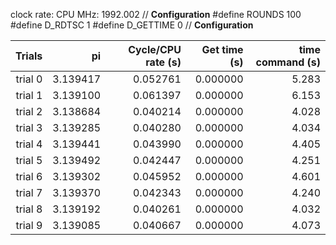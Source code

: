 clock rate:
CPU MHz:             1992.002
// **Configuration**
#define ROUNDS 100
#define D_RDTSC 1
#define D_GETTIME 0
// **Configuration**

| Trials | pi | Cycle/CPU rate (s) | Get time (s) | time command (s) |
|-:|-:|-:|-:|-:|
| trial 0 |  3.139417 | 0.052761 | 0.000000 | 5.283 |
| trial 1 |  3.139100 | 0.061397 | 0.000000 | 6.153 |
| trial 2 |  3.138684 | 0.040214 | 0.000000 | 4.028 |
| trial 3 |  3.139285 | 0.040280 | 0.000000 | 4.034 |
| trial 4 |  3.139441 | 0.043990 | 0.000000 | 4.405 |
| trial 5 |  3.139492 | 0.042447 | 0.000000 | 4.251 |
| trial 6 |  3.139302 | 0.045952 | 0.000000 | 4.601 |
| trial 7 |  3.139370 | 0.042343 | 0.000000 | 4.240 |
| trial 8 |  3.139192 | 0.040261 | 0.000000 | 4.032 |
| trial 9 |  3.139085 | 0.040667 | 0.000000 | 4.073 |
